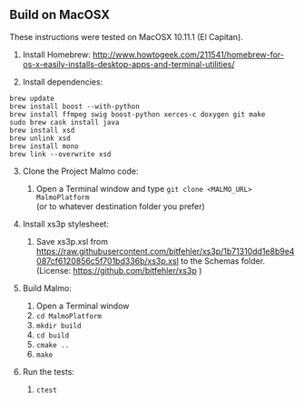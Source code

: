 
## Build on MacOSX ##

These instructions were tested on MacOSX 10.11.1 (El Capitan).

1. Install Homebrew: http://www.howtogeek.com/211541/homebrew-for-os-x-easily-installs-desktop-apps-and-terminal-utilities/

2. Install dependencies:

```
brew update
brew install boost --with-python
brew install ffmpeg swig boost-python xerces-c doxygen git make
sudo brew cask install java
brew install xsd
brew unlink xsd
brew install mono
brew link --overwrite xsd
```

3. Clone the Project Malmo code:
    1. Open a Terminal window and type `git clone <MALMO_URL> MalmoPlatform`  
       (or to whatever destination folder you prefer)

4. Install xs3p stylesheet:
    1. Save xs3p.xsl from https://raw.githubusercontent.com/bitfehler/xs3p/1b71310dd1e8b9e4087cf6120856c5f701bd336b/xs3p.xsl to the Schemas folder.  
       (License: https://github.com/bitfehler/xs3p )

5. Build Malmo:
    1. Open a Terminal window
    2. `cd MalmoPlatform`
    3. `mkdir build`
    4. `cd build`
    5. `cmake ..`
    6. `make`

6. Run the tests:
    1. `ctest`
